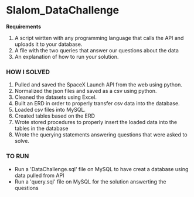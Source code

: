 # Slalom_DataChallenge
**Requirements** <br/>
1. A script wirtten with any programming language that calls the API and uploads it to your database.
2. A file with the two queries that answer our questions about the data
3. An explanation of how to run your solution.

### HOW I SOLVED
1. Pulled and saved the SpaceX Launch API from the web using python.
2. Normalized the json files and saved as a csv using python.
3. Cleaned the datasets using Excel. 
4. Built an ERD in order to properly transfer csv data into the database.
5. Loaded csv files into MySQL.
6. Created tables based on the ERD 
7. Wrote stored procedures to properly insert the loaded data into the tables in the database
8. Wrote the querying statements answering questions that were asked to solve. 

### TO RUN
- Run a 'DataChallenge.sql' file on MySQL to have creat a database using data pulled from API
- Run a 'query.sql' file on MySQL for the solution answerting the questions 


